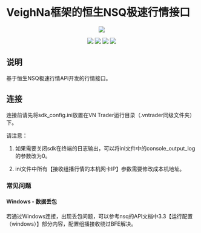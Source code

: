 # VeighNa框架的恒生NSQ极速行情接口

<p align="center">
  <img src ="https://vnpy.oss-cn-shanghai.aliyuncs.com/vnpy-logo.png"/>
</p>

<p align="center">
    <img src ="https://img.shields.io/badge/version-1.0.0-blueviolet.svg"/>
    <img src ="https://img.shields.io/badge/platform-windows-yellow.svg"/>
    <img src ="https://img.shields.io/badge/python-3.7|3.8|3.9|3.10-blue.svg" />
    <img src ="https://img.shields.io/github/license/vnpy/vnpy.svg?color=orange"/>
</p>

## 说明

基于恒生NSQ极速行情API开发的行情接口。


## 连接

连接前请先将sdk_config.ini放置在VN Trader运行目录（.vntrader同级文件夹）下。

请注意：

1. 如果需要关闭sdk在终端的日志输出，可以将ini文件中的console_output_log的参数改为0。

2. ini文件中所有【接收组播行情的本机网卡IP】参数需要修改成本机地址。

### 常见问题

#### Windows - 数据丢包

若通过Windows连接，出现丢包问题，可以参考nsq的API文档中3.3【运行配置（windows）】部分内容，配置组播接收绕过BFE解决。
